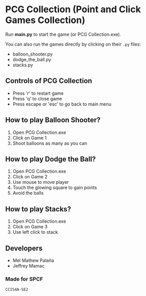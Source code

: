 # PCG Collection (Point and Click Games Collection)

Run **main.py** to start the game (or PCG Collection.exe).

You can also run the games directly by clicking on their `.py` files:
- balloon_shooter.py
- dodge_the_ball.py
- stacks.py

## Controls of PCG Collection
- Press 'r' to restart game
- Press 'q' to close game
- Press escape or 'esc' to go back to main menu

## How to play Balloon Shooter?
1. Open PCG Collection.exe
2. Click on Game 1
3. Shoot balloons as many as you can

## How to play Dodge the Ball?
1. Open PCG Collection.exe
2. Click on Game 2
3. Use mouse to move player
4. Touch the glowing square to gain points
5. Avoid the balls

## How to play Stacks?
1. Open PCG Collection.exe
2. Click on Game 3
3. Use left click to stack

## Developers
- Mel Mathew Palaña
- Jeffrey Mamac

### Made for SPCF
    CCIS4A-SE2

